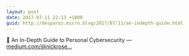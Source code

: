 ```yaml
---
layout: post
date: 2017-07-11 22:13 +1000
guid: http://desparoz.micro.blog/2017/07/11/an-indepth-guide.html
---
```

🔗 An In-Depth Guide to Personal Cybersecurity — [medium.com/@nickrose...](https://medium.com/@nickrosener/an-in-depth-guide-to-personal-cybersecurity-be98ba47c968)
